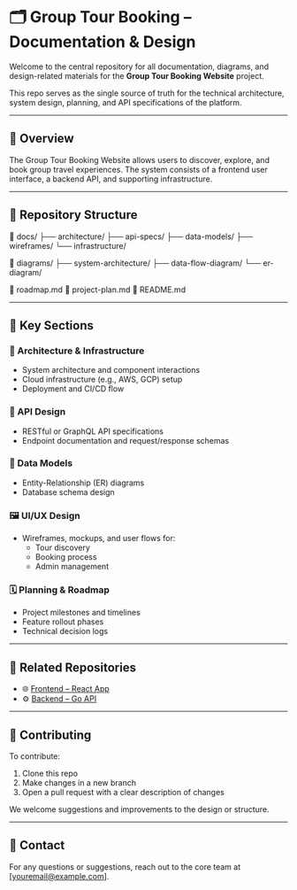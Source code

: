 # 🗂️ Group Tour Booking – Documentation & Design

Welcome to the central repository for all documentation, diagrams, and design-related materials for the **Group Tour Booking Website** project.

This repo serves as the single source of truth for the technical architecture, system design, planning, and API specifications of the platform.

---

## 📘 Overview

The Group Tour Booking Website allows users to discover, explore, and book group travel experiences. The system consists of a frontend user interface, a backend API, and supporting infrastructure.

---

## 📁 Repository Structure
📁 docs/ ├── architecture/ ├── api-specs/ ├── data-models/ ├── wireframes/ └── infrastructure/

📁 diagrams/ ├── system-architecture/ ├── data-flow-diagram/ └── er-diagram/

📄 roadmap.md 📄 project-plan.md 📄 README.md


---

## 📂 Key Sections

### 🔧 Architecture & Infrastructure
- System architecture and component interactions
- Cloud infrastructure (e.g., AWS, GCP) setup
- Deployment and CI/CD flow

### 🧩 API Design
- RESTful or GraphQL API specifications
- Endpoint documentation and request/response schemas

### 📐 Data Models
- Entity-Relationship (ER) diagrams
- Database schema design

### 🖼️ UI/UX Design
- Wireframes, mockups, and user flows for:
  - Tour discovery
  - Booking process
  - Admin management

### 🗓️ Planning & Roadmap
- Project milestones and timelines
- Feature rollout phases
- Technical decision logs

---

## 🔗 Related Repositories

- 🌐 [Frontend – React App](https://github.com/your-org/group-tour-frontend)
- ⚙️ [Backend – Go API](https://github.com/your-org/group-tour-backend)

---

## 🤝 Contributing

To contribute:
1. Clone this repo
2. Make changes in a new branch
3. Open a pull request with a clear description of changes

We welcome suggestions and improvements to the design or structure.

---

## 📩 Contact

For any questions or suggestions, reach out to the core team at [youremail@example.com].



